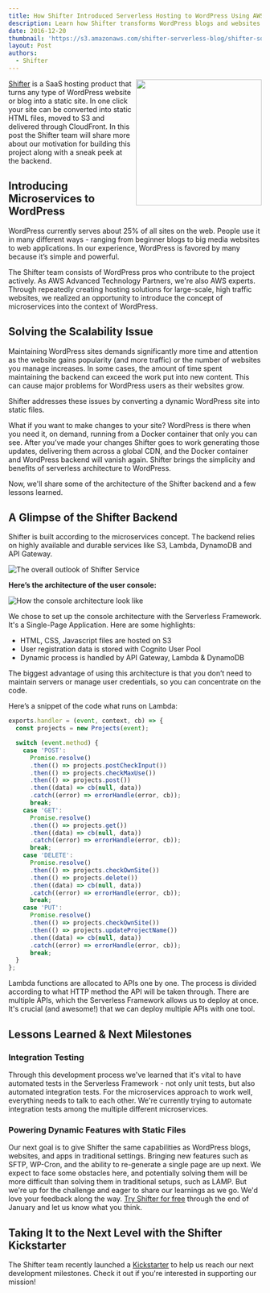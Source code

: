 ```yaml
---
title: How Shifter Introduced Serverless Hosting to WordPress Using AWS, DynamoDB & the Serverless Framework
description: Learn how Shifter transforms WordPress blogs and websites into static sites to make them faster, more secure and scalable in this guest post. 
date: 2016-12-20
thumbnail: 'https://s3.amazonaws.com/shifter-serverless-blog/shifter-square.png'
layout: Post
authors:
  - Shifter
---
```


<img align="right" width="250" height="250" src="https://s3.amazonaws.com/shifter-serverless-blog/shifter-square.png">

[Shifter](https://getshifter.io) is a SaaS hosting product that turns any type of WordPress website or blog into a static site. In one click your site can be converted into static HTML files, moved to S3 and delivered through CloudFront. In this post the Shifter team will share more about our motivation for building this project along with a sneak peek at the backend. 

## Introducing Microservices to WordPress

WordPress currently serves about 25% of all sites on the web. People use it in many different ways - ranging from beginner blogs to big media websites to web applications. In our experience, WordPress is favored by many because it’s simple and powerful.

The Shifter team consists of WordPress pros who contribute to the project actively. As AWS Advanced Technology Partners, we're also AWS experts. Through repeatedly creating hosting solutions for large-scale, high traffic websites, we realized an opportunity to introduce the concept of microservices into the context of WordPress.

## Solving the Scalability Issue

Maintaining WordPress sites demands significantly more time and attention as the website gains popularity (and more traffic) or the number of websites you manage increases. In some cases, the amount of time spent maintaining the backend can exceed the work put into new content. This can cause major problems for WordPress users as their websites grow. 

Shifter addresses these issues by converting a dynamic WordPress site into static files. 

What if you want to make changes to your site? WordPress is there when you need it, on demand, running from a Docker container that only you can see. After you’ve made your changes Shifter goes to work generating those updates, delivering them across a global CDN, and the Docker container and WordPress backend will vanish again. Shifter brings the simplicity and benefits of serverless architecture to WordPress. 

Now, we'll share some of the architecture of the Shifter backend and a few lessons learned.

## A Glimpse of the Shifter Backend

Shifter is built according to the microservices concept. The backend relies on highly available and durable services like S3, Lambda, DynamoDB and API Gateway.

![The overall outlook of Shifter Service](https://s3.amazonaws.com/shifter-serverless-blog/sitegenerator.png "The overall outlook of Shifter Service")

**Here’s the architecture of the user console:**

![How the console architecture look like](https://s3.amazonaws.com/shifter-serverless-blog/dashboard.png "How the console architecture look like")

We chose to set up the console architecture with the Serverless Framework. It's a Single-Page Application. Here are some highlights:

- HTML, CSS, Javascript files are hosted on S3
- User registration data is stored with Cognito User Pool
- Dynamic process is handled by API Gateway, Lambda & DynamoDB

The biggest advantage of using this architecture is that you don’t need to maintain servers or manage user credentials, so you can concentrate on the code.

Here’s a snippet of the code what runs on Lambda:

```js
exports.handler = (event, context, cb) => {
  const projects = new Projects(event);

  switch (event.method) {
    case 'POST':
      Promise.resolve()
      .then(() => projects.postCheckInput())
      .then(() => projects.checkMaxUse())
      .then(() => projects.post())
      .then((data) => cb(null, data))
      .catch((error) => errorHandle(error, cb));
      break;
    case 'GET':
      Promise.resolve()
      .then(() => projects.get())
      .then((data) => cb(null, data))
      .catch((error) => errorHandle(error, cb));     
      break;
    case 'DELETE':
      Promise.resolve()
      .then(() => projects.checkOwnSite())
      .then(() => projects.delete())
      .then((data) => cb(null, data))
      .catch((error) => errorHandle(error, cb));
      break;
    case 'PUT':
      Promise.resolve()
      .then(() => projects.checkOwnSite())
      .then(() => projects.updateProjectName())
      .then((data) => cb(null, data))
      .catch((error) => errorHandle(error, cb));
      break;
  }
};
```

Lambda functions are allocated to APIs one by one. The process is divided according to what HTTP method the API will be taken through. There are multiple APIs, which the Serverless Framework allows us to deploy at once. It's crucial (and awesome!) that we can deploy multiple APIs with one tool.

## Lessons Learned & Next Milestones

### Integration Testing

Through this development process we've learned that it's vital to have automated tests in the Serverless Framework - not only unit tests, but also automated integration tests. For the microservices approach to work well, everything needs to talk to each other. We're currently trying to automate integration tests among the multiple different microservices.

### Powering Dynamic Features with Static Files

Our next goal is to give Shifter the same capabilities as WordPress blogs, websites, and apps in traditional settings. Bringing new features such as SFTP, WP-Cron, and the ability to re-generate a single page are up next. We expect to face some obstacles here, and potentially solving them will be more difficult than solving them in traditional setups, such as LAMP. But we're up for the challenge and eager to share our learnings as we go. We'd love your feedback along the way. [Try Shifter for free](https://getshifter.io/blog/shifter-launching-campaign/) through the end of January and let us know what you think.

## Taking It to the Next Level with the Shifter Kickstarter

The Shifter team recently launched a [Kickstarter](https://www.kickstarter.com/projects/225627578/shifter-serverless-hosting-for-wordpress/updates) to help us reach our next development milestones. Check it out if you're interested in supporting our mission!
